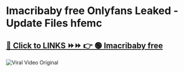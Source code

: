 
 # Imacribaby free Onlyfans Leaked - Update Files hfemc

## <h2><a href="https://clipsfans.com/Imacribaby_free&ref=git">🔗 Click to LINKS ⏩⏩ 👉 🟢 Imacribaby free </a></h2>

<a href="https://clipsfans.com/Imacribaby_free&ref=git" rel="nofollow" data-target="animated-image.originalLink"><img src="https://i.ibb.co.com/xMMVF88/686577567.gif" alt="Viral Video Original" style="max-width: 100%; display: inline-block;" data-target="animated-image.originalImage"></a>

